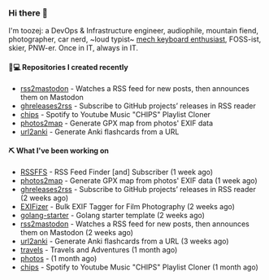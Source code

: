 ### Hi there 👋

I'm toozej: a DevOps & Infrastructure engineer, audiophile, mountain fiend, photographer, car nerd, ~loud typist~ [mech keyboard enthusiast](https://github.com/toozej/keebs), FOSS-ist, skier, PNW-er. Once in IT, always in IT.

#### 👨💻 Repositories I created recently

- [rss2mastodon](https://github.com/toozej/rss2mastodon) - Watches a RSS feed for new posts, then announces them on Mastodon
- [ghreleases2rss](https://github.com/toozej/ghreleases2rss) - Subscribe to GitHub projects’ releases in RSS reader
- [chips](https://github.com/toozej/chips) - Spotify to Youtube Music "CHIPS" Playlist Cloner
- [photos2map](https://github.com/toozej/photos2map) - Generate GPX map from photos' EXIF data
- [url2anki](https://github.com/toozej/url2anki) - Generate Anki flashcards from a URL

#### ⛏️ What I've been working on

- [RSSFFS](https://github.com/toozej/RSSFFS) - RSS Feed Finder [and] Subscriber (1 week ago)
- [photos2map](https://github.com/toozej/photos2map) - Generate GPX map from photos' EXIF data (1 week ago)
- [ghreleases2rss](https://github.com/toozej/ghreleases2rss) - Subscribe to GitHub projects’ releases in RSS reader (2 weeks ago)
- [EXIFizer](https://github.com/toozej/EXIFizer) - Bulk EXIF Tagger for Film Photography (2 weeks ago)
- [golang-starter](https://github.com/toozej/golang-starter) - Golang starter template (2 weeks ago)
- [rss2mastodon](https://github.com/toozej/rss2mastodon) - Watches a RSS feed for new posts, then announces them on Mastodon (2 weeks ago)
- [url2anki](https://github.com/toozej/url2anki) - Generate Anki flashcards from a URL (3 weeks ago)
- [travels](https://github.com/toozej/travels) - Travels and Adventures (1 month ago)
- [photos](https://github.com/toozej/photos) -  (1 month ago)
- [chips](https://github.com/toozej/chips) - Spotify to Youtube Music "CHIPS" Playlist Cloner (1 month ago)
